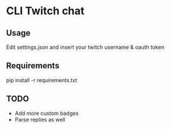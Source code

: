 # CLI Twitch chat
## Usage
Edit settings.json and insert your twitch username & oauth token
## Requirements
pip install -r requirements.txt
## TODO
 - Add more custom badges
 - Parse replies as well
